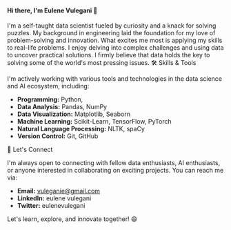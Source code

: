 
#### Hi there, I'm Eulene Vulegani 👋
I'm a self-taught data scientist fueled by curiosity and a knack for solving puzzles. My background in engineering laid the foundation for my love of problem-solving and innovation.
What excites me most is applying my skills to real-life problems. I enjoy delving into complex challenges and using data to uncover practical solutions. I firmly believe that data holds the key to solving some of the world's most pressing issues.
🛠️ Skills & Tools

I'm actively working with various tools and technologies in the data science and AI ecosystem, including:

- **Programming:** Python, 
- **Data Analysis:** Pandas, NumPy
- **Data Visualization:** Matplotlib, Seaborn
-  **Machine Learning:** Scikit-Learn, TensorFlow, PyTorch
- **Natural Language Processing:** NLTK, spaCy
- **Version Control:** Git, GitHub

🤝 Let's Connect

I'm always open to connecting with fellow data enthusiasts, AI enthusiasts, or anyone interested in collaborating on exciting projects. You can reach me via:

- **Email:** vuleganie@gmail.com
- **LinkedIn:** eulene vulegani
- **Twitter:** eulenevulegani

Let's learn, explore, and innovate together! 😄
```


